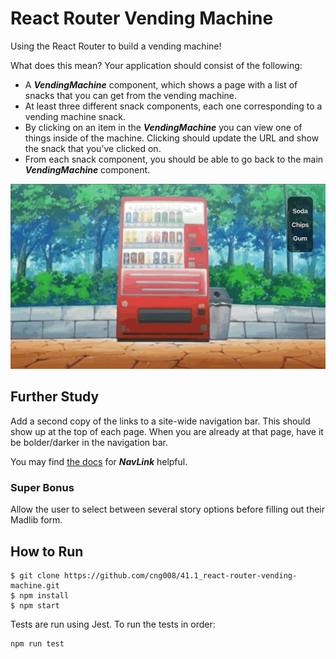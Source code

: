 # React Router Vending Machine

Using the React Router to build a vending machine!

What does this mean? Your application should consist of the following:

- A _**VendingMachine**_ component, which shows a page with a list of snacks that you can get from the vending machine.
- At least three different snack components, each one corresponding to a vending machine snack.
- By clicking on an item in the _**VendingMachine**_ you can view one of things inside of the machine. Clicking should update the URL and show the snack that you’ve clicked on.
- From each snack component, you should be able to go back to the main _**VendingMachine**_ component.

[<img src="_images/vending-machine-demo.gif" width="700"/>](_images/vending-machine-demo.gif)

## Further Study

Add a second copy of the links to a site-wide navigation bar. This should show up at the top of each page. When you are already at that page, have it be bolder/darker in the navigation bar.

You may find [the docs](https://reacttraining.com/react-router/web/api/NavLink) for _**NavLink**_ helpful.

### Super Bonus

Allow the user to select between several story options before filling out their Madlib form.

## **How to Run**

    $ git clone https://github.com/cng008/41.1_react-router-vending-machine.git
    $ npm install
    $ npm start

Tests are run using Jest.
To run the tests in order:

    npm run test

